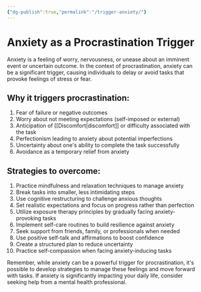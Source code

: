 ```yaml
---
{"dg-publish":true,"permalink":"/trigger-anxiety/"}
---
```


# Anxiety as a Procrastination Trigger

Anxiety is a feeling of worry, nervousness, or unease about an imminent event or uncertain outcome. In the context of procrastination, anxiety can be a significant trigger, causing individuals to delay or avoid tasks that provoke feelings of stress or fear.

## Why it triggers procrastination:
1. Fear of failure or negative outcomes
2. Worry about not meeting expectations (self-imposed or external)
3. Anticipation of [[Discomfort\|discomfort]] or difficulty associated with the task
4. Perfectionism leading to anxiety about potential imperfections
5. Uncertainty about one's ability to complete the task successfully
6. Avoidance as a temporary relief from anxiety

## Strategies to overcome:
1. Practice mindfulness and relaxation techniques to manage anxiety
2. Break tasks into smaller, less intimidating steps
3. Use cognitive restructuring to challenge anxious thoughts
4. Set realistic expectations and focus on progress rather than perfection
5. Utilize exposure therapy principles by gradually facing anxiety-provoking tasks
6. Implement self-care routines to build resilience against anxiety
7. Seek support from friends, family, or professionals when needed
8. Use positive self-talk and affirmations to boost confidence
9. Create a structured plan to reduce uncertainty
10. Practice self-compassion when facing anxiety-inducing tasks

Remember, while anxiety can be a powerful trigger for procrastination, it's possible to develop strategies to manage these feelings and move forward with tasks. If anxiety is significantly impacting your daily life, consider seeking help from a mental health professional.
